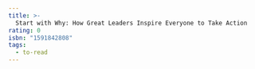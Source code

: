 ```yaml
---
title: >-
  Start with Why: How Great Leaders Inspire Everyone to Take Action
rating: 0
isbn: "1591842808"
tags:
  - to-read
---
```


